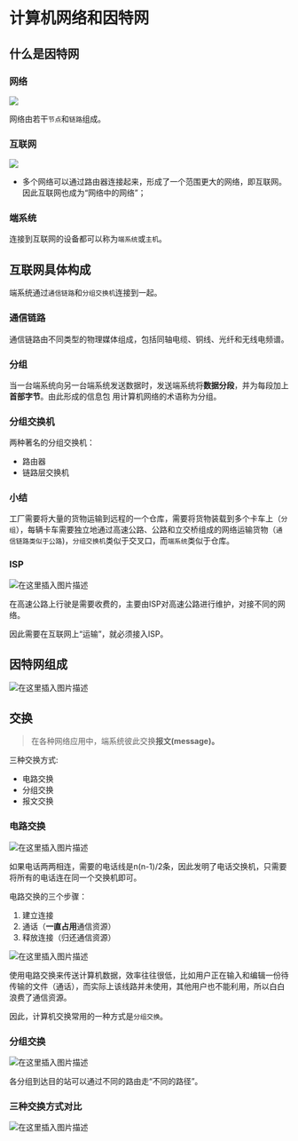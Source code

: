 # 计算机网络和因特网

## 什么是因特网

### 网络

![](https://img-blog.csdnimg.cn/img_convert/91fe5378bcb658cc0a8f8b1ff39cb241.png)

网络由若干`节点`和`链路`组成。



### 互联网

![](https://p9-juejin.byteimg.com/tos-cn-i-k3u1fbpfcp/9e81e4e78a5e487da2f2a6a16648b9dc~tplv-k3u1fbpfcp-zoom-1.image)

- 多个网络可以通过路由器连接起来，形成了一个范围更大的网络，即互联网。因此互联网也成为“网络中的网络”；



### 端系统

连接到互联网的设备都可以称为`端系统`或`主机`。



## 互联网具体构成

端系统通过`通信链路`和`分组交换机`连接到一起。



### 通信链路

通信链路由不同类型的物理媒体组成，包括同轴电缆、铜线、光纤和无线电频谱。

### 分组

当一台端系统向另一台端系统发送数据时，发送端系统将**数据分段**，并为每段加上**首部字节**。由此形成的信息包 用计算机网络的术语称为分组。

### 分组交换机

两种著名的分组交换机：

- 路由器
- 链路层交换机



### 小结

工厂需要将大量的货物运输到远程的一个仓库，需要将货物装载到多个卡车上（`分组`），每辆卡车需要独立地通过高速公路、公路和立交桥组成的网络运输货物（`通信链路类似于公路`)，`分组交换机`类似于交叉口，而`端系统`类似于仓库。



### ISP

![在这里插入图片描述](https://img-blog.csdnimg.cn/20200927112129931.png?x-oss-process=image/watermark,type_ZmFuZ3poZW5naGVpdGk,shadow_10,text_aHR0cHM6Ly9ibG9nLmNzZG4ubmV0L1pIZ29nb2dvaGE=,size_16,color_FFFFFF,t_70#pic_center)

在高速公路上行驶是需要收费的，主要由ISP对高速公路进行维护，对接不同的网络。

因此需要在互联网上“运输”，就必须接入ISP。



## 因特网组成

![在这里插入图片描述](https://img-blog.csdnimg.cn/20200927113002856.png?x-oss-process=image/watermark,type_ZmFuZ3poZW5naGVpdGk,shadow_10,text_aHR0cHM6Ly9ibG9nLmNzZG4ubmV0L1pIZ29nb2dvaGE=,size_16,color_FFFFFF,t_70#pic_center)





## 交换

> 在各种网络应用中，端系统彼此交换**报文(message)。**

三种交换方式:

- 电路交换
- 分组交换
- 报文交换



### 电路交换

![在这里插入图片描述](https://img-blog.csdnimg.cn/20200927114043124.png?x-oss-process=image/watermark,type_ZmFuZ3poZW5naGVpdGk,shadow_10,text_aHR0cHM6Ly9ibG9nLmNzZG4ubmV0L1pIZ29nb2dvaGE=,size_16,color_FFFFFF,t_70#pic_center)

如果电话两两相连，需要的电话线是n(n-1)/2条，因此发明了电话交换机，只需要将所有的电话连在同一个交换机即可。

电路交换的三个步骤：

1. 建立连接
2. 通话（**一直占用**通信资源）
3. 释放连接（归还通信资源）

![在这里插入图片描述](https://img-blog.csdnimg.cn/20200927114616850.png?x-oss-process=image/watermark,type_ZmFuZ3poZW5naGVpdGk,shadow_10,text_aHR0cHM6Ly9ibG9nLmNzZG4ubmV0L1pIZ29nb2dvaGE=,size_16,color_FFFFFF,t_70#pic_center)

使用电路交换来传送计算机数据，效率往往很低，比如用户正在输入和编辑一份待传输的文件（通话），而实际上该线路并未使用，其他用户也不能利用，所以白白浪费了通信资源。

因此，计算机交换常用的一种方式是`分组交换`。



### 分组交换

![在这里插入图片描述](https://img-blog.csdnimg.cn/20200927115210591.png?x-oss-process=image/watermark,type_ZmFuZ3poZW5naGVpdGk,shadow_10,text_aHR0cHM6Ly9ibG9nLmNzZG4ubmV0L1pIZ29nb2dvaGE=,size_16,color_FFFFFF,t_70#pic_center)

各分组到达目的站可以通过不同的路由走“不同的路径”。



### 三种交换方式对比

![在这里插入图片描述](https://img-blog.csdnimg.cn/20200927120319535.png?x-oss-process=image/watermark,type_ZmFuZ3poZW5naGVpdGk,shadow_10,text_aHR0cHM6Ly9ibG9nLmNzZG4ubmV0L1pIZ29nb2dvaGE=,size_16,color_FFFFFF,t_70#pic_center)